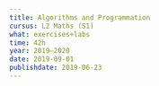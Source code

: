 ```yaml
---
title: Algorithms and Programmation
cursus: L2 Maths (S1)
what: exercises+labs
time: 42h
year: 2019–2020
date: 2019-09-01
publishdate: 2019-06-23
---
```

